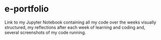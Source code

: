 # e-portfolio
Link to my Jupyter Notebook containing all my code over the weeks visually structured, my reflections after each week of learning and coding and, several screenshots of my code running. 
